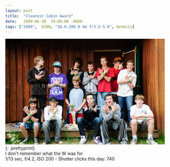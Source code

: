 ```yaml
---
layout: post
title:  "Cleanest Cabin Award"
date:   2009-06-30  19:08:06 -0600
tags: ["2009",  D300, "18.0-200.0 mm f/3.5-5.6", Genesis]
---
```

![:title](/images/2009/2009_0630_DSC9563.jpg)
{: .prettyprint}  
I don't remember what the W was for  
1/13 sec, f/4.2, ISO 200 - Shutter clicks this day: 740